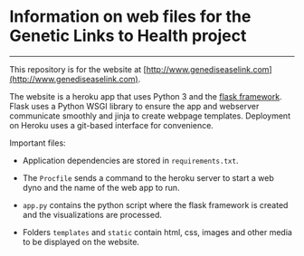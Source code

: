 # Information on web files for the Genetic Links to Health project
___

This repository is for the website at [http://www.genediseaselink.com](http://www.genediseaselink.com).

The website is a heroku app that uses Python 3 and the [flask framework](http://flask.pocoo.org/). Flask uses a Python WSGI library to ensure the app and webserver communicate smoothly and jinja to create webpage templates. Deployment on Heroku uses a git-based interface for convenience.

Important files:

* Application dependencies are stored in `requirements.txt`.

* The `Procfile` sends a command to the heroku server to start a web dyno and the name of the web app to run.

* `app.py` contains the python script where the flask framework is created and the visualizations are processed.

* Folders `templates` and `static` contain html, css, images and other media to be displayed on the website.
